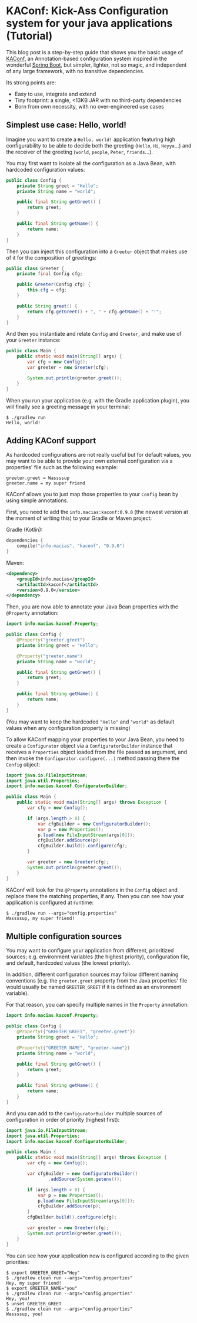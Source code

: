 # KAConf: Kick-Ass Configuration system for your java applications (Tutorial)

This blog post is a step-by-step guide that shows you the basic usage of
[KAConf](http://github.com/mariomac/kaconf), an Annotation-based configuration system
inspired in the wonderful [Spring Boot](http://spring.io), but simpler, lighter,
not so magic, and independent of any large framework, with no transitive
dependencies.
                                         
Its strong points are:
                                            
* Easy to use, integrate and extend
* Tiny footprint: a single, <13KB JAR with no third-party dependencies
* Born from own necessity, with no over-engineered use cases

## Simplest use case: Hello, world!

Imagine you want to create a `Hello, world!` application featuring high
configurability to be able to decide both the greeting (`Hello`, `Hi`, `Heyya`...)
and the receiver of the greeting (`world`, `people`, `Peter`, `friends`...).

You may first want to isolate all the configuration as a Java Bean, with
hardcoded configuration values:

```java
public class Config {
    private String greet = "Hello";
    private String name = "world";

    public final String getGreet() {
        return greet;
    }

    public final String getName() {
        return name;
    }
}
```

Then you can inject this configuration into a `Greeter` object that
makes use of it for the composition of greetings:

```java
public class Greeter {
    private final Config cfg;

    public Greeter(Config cfg) {
        this.cfg = cfg;
    }

    public String greet() {
        return cfg.getGreet() + ", " + cfg.getName() + "!";
    }
}
```

And then you instantiate and relate `Config` and `Greeter`, and
make use of your `Greeter` instance:

```java
public class Main {
    public static void main(String[] args) {
        var cfg = new Config();
        var greeter = new Greeter(cfg);

        System.out.println(greeter.greet());
    }
}
```

When you run your application (e.g. with the Gradle application plugin), you will finally see a greeting
message in your terminal:

```
$ ./gradlew run 
Hello, world!
```

## Adding KAConf support

As hardcoded configurations are not really useful but for default values, you may want to
be able to provide your own external configuration via a properties' file such as the
following example:

```properties
greeter.greet = Wassssup
greeter.name = my super friend
```

KAConf allows you to just map those properties to your `Config` bean by using simple
annotations.

First, you need to add the `info.macias:kaconf:0.9.0` (the newest version at the moment
of writing this) to your Gradle or Maven project:

Gradle (Kotlin):
```kotlin
dependencies {
    compile("info.macias", "kaconf", "0.9.0")
}
```

Maven:

```XML
<dependency>
    <groupId>info.macias</groupId>
    <artifactId>kaconf</artifactId>
    <version>0.9.0</version>
</dependency>
```

Then, you are now able to annotate your Java Bean properties with the
`@Property` annotation:

```java
import info.macias.kaconf.Property;

public class Config {
    @Property("greeter.greet")
    private String greet = "Hello";

    @Property("greeter.name")
    private String name = "world";

    public final String getGreet() {
        return greet;
    }

    public final String getName() {
        return name;
    }
}
```
(You may want to keep the hardcoded `"Hello"` and `"world"` as default values
when any configuration property is missing)

To allow KAConf mapping your properties to your Java Bean, you need to create
a `Configurator` object via a `ConfiguratorBuilder` instance that receives a
`Properties` object loaded from the file passed as argument, and then
invoke the `Configurator.configure(...)` method passing there the `Config`
object:

```java
import java.io.FileInputStream;
import java.util.Properties;
import info.macias.kaconf.ConfiguratorBuilder;

public class Main {
    public static void main(String[] args) throws Exception {
        var cfg = new Config();

        if (args.length > 0) {
            var cfgBuilder = new ConfiguratorBuilder();
            var p = new Properties();
            p.load(new FileInputStream(args[0]));
            cfgBuilder.addSource(p);
            cfgBuilder.build().configure(cfg);
        }

        var greeter = new Greeter(cfg);
        System.out.println(greeter.greet());
    }
}
```

KAConf will look for the `@Property` annotations in the `Config` object and
replace there the matching properties, if any. Then you can see how your
application is configured at runtime:

```
$ ./gradlew run --args="config.properties"
Wassssup, my super friend!
```

## Multiple configuration sources

You may want to configure your application from different,
prioritized sources; e.g. environment variables (the highest priority), configuration
file, and default, hardcoded values (the lowest priority).

In addition, different configuration sources may follow different naming
conventions (e.g. the `greeter.greet` property from the Java properties' file
would usually be named `GREETER_GREET` if it is defined as an environment variable).

For that reason, you can specify multiple names in the `Property` annotation:

```java
import info.macias.kaconf.Property;

public class Config {
    @Property({"GREETER_GREET", "greeter.greet"})
    private String greet = "Hello";

    @Property({"GREETER_NAME", "greeter.name"})
    private String name = "world";

    public final String getGreet() {
        return greet;
    }

    public final String getName() {
        return name;
    }
}
```

And you can add to the `ConfiguratorBuilder` multiple sources of configuration
in order of priority (highest first):

```java
import java.io.FileInputStream;
import java.util.Properties;
import info.macias.kaconf.ConfiguratorBuilder;

public class Main {
    public static void main(String[] args) throws Exception {
        var cfg = new Config();

        var cfgBuilder = new ConfiguratorBuilder()
                .addSource(System.getenv());

        if (args.length > 0) {
            var p = new Properties();
            p.load(new FileInputStream(args[0]));
            cfgBuilder.addSource(p);
        }
        cfgBuilder.build().configure(cfg);

        var greeter = new Greeter(cfg);
        System.out.println(greeter.greet());
    }
}
```

You can see how your application now is configured according to the given
priorities:

```
$ export GREETER_GREET="Hey"
$ ./gradlew clean run --args="config.properties"
Hey, my super friend!
$ export GREETER_NAME="you"
$ ./gradlew clean run --args="config.properties"
Hey, you!
$ unset GREETER_GREET
$ ./gradlew clean run --args="config.properties"
Wassssup, you!
```


